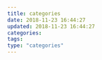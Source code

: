 ```yaml
---
title: categories
date: 2018-11-23 16:44:27
updated: 2018-11-23 16:44:27
categories:
tags:
type: "categories"
---
```


